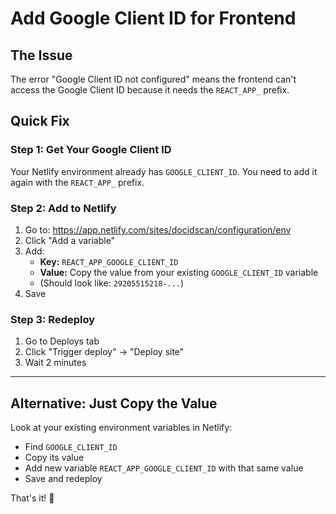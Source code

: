 # Add Google Client ID for Frontend

## The Issue
The error "Google Client ID not configured" means the frontend can't access the Google Client ID because it needs the `REACT_APP_` prefix.

## Quick Fix

### Step 1: Get Your Google Client ID
Your Netlify environment already has `GOOGLE_CLIENT_ID`. You need to add it again with the `REACT_APP_` prefix.

### Step 2: Add to Netlify
1. Go to: https://app.netlify.com/sites/docidscan/configuration/env
2. Click "Add a variable"
3. Add:
   - **Key:** `REACT_APP_GOOGLE_CLIENT_ID`
   - **Value:** Copy the value from your existing `GOOGLE_CLIENT_ID` variable
   - (Should look like: `29205515218-...`)
4. Save

### Step 3: Redeploy
1. Go to Deploys tab
2. Click "Trigger deploy" → "Deploy site"
3. Wait 2 minutes

---

## Alternative: Just Copy the Value

Look at your existing environment variables in Netlify:
- Find `GOOGLE_CLIENT_ID` 
- Copy its value
- Add new variable `REACT_APP_GOOGLE_CLIENT_ID` with that same value
- Save and redeploy

That's it! 🎉


